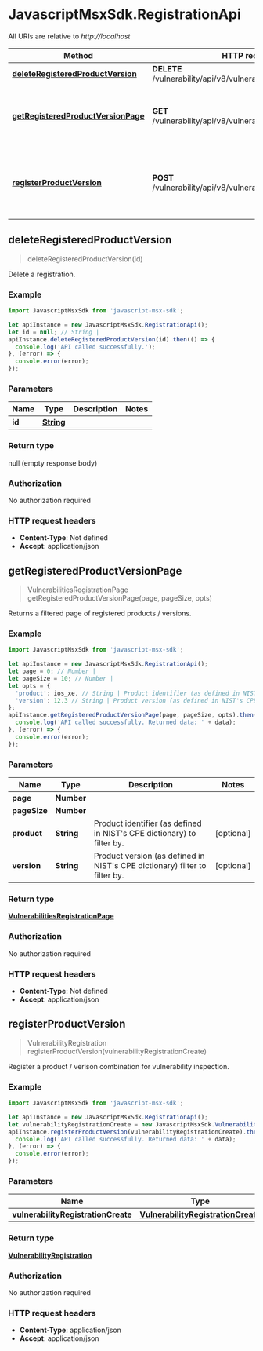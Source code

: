 # JavascriptMsxSdk.RegistrationApi

All URIs are relative to *http://localhost*

Method | HTTP request | Description
------------- | ------------- | -------------
[**deleteRegisteredProductVersion**](RegistrationApi.md#deleteRegisteredProductVersion) | **DELETE** /vulnerability/api/v8/vulnerabilities/registrations/{id} | Delete a registration.
[**getRegisteredProductVersionPage**](RegistrationApi.md#getRegisteredProductVersionPage) | **GET** /vulnerability/api/v8/vulnerabilities/registrations | Returns a filtered page of registered products / versions.
[**registerProductVersion**](RegistrationApi.md#registerProductVersion) | **POST** /vulnerability/api/v8/vulnerabilities/registrations | Register a product / verison combination for vulnerability inspection.



## deleteRegisteredProductVersion

> deleteRegisteredProductVersion(id)

Delete a registration.

### Example

```javascript
import JavascriptMsxSdk from 'javascript-msx-sdk';

let apiInstance = new JavascriptMsxSdk.RegistrationApi();
let id = null; // String | 
apiInstance.deleteRegisteredProductVersion(id).then(() => {
  console.log('API called successfully.');
}, (error) => {
  console.error(error);
});

```

### Parameters


Name | Type | Description  | Notes
------------- | ------------- | ------------- | -------------
 **id** | [**String**](.md)|  | 

### Return type

null (empty response body)

### Authorization

No authorization required

### HTTP request headers

- **Content-Type**: Not defined
- **Accept**: application/json


## getRegisteredProductVersionPage

> VulnerabilitiesRegistrationPage getRegisteredProductVersionPage(page, pageSize, opts)

Returns a filtered page of registered products / versions.

### Example

```javascript
import JavascriptMsxSdk from 'javascript-msx-sdk';

let apiInstance = new JavascriptMsxSdk.RegistrationApi();
let page = 0; // Number | 
let pageSize = 10; // Number | 
let opts = {
  'product': ios_xe, // String | Product identifier (as defined in NIST's CPE dictionary) to filter by.
  'version': 12.3 // String | Product version (as defined in NIST's CPE dictionary) filter to filter by.
};
apiInstance.getRegisteredProductVersionPage(page, pageSize, opts).then((data) => {
  console.log('API called successfully. Returned data: ' + data);
}, (error) => {
  console.error(error);
});

```

### Parameters


Name | Type | Description  | Notes
------------- | ------------- | ------------- | -------------
 **page** | **Number**|  | 
 **pageSize** | **Number**|  | 
 **product** | **String**| Product identifier (as defined in NIST&#39;s CPE dictionary) to filter by. | [optional] 
 **version** | **String**| Product version (as defined in NIST&#39;s CPE dictionary) filter to filter by. | [optional] 

### Return type

[**VulnerabilitiesRegistrationPage**](VulnerabilitiesRegistrationPage.md)

### Authorization

No authorization required

### HTTP request headers

- **Content-Type**: Not defined
- **Accept**: application/json


## registerProductVersion

> VulnerabilityRegistration registerProductVersion(vulnerabilityRegistrationCreate)

Register a product / verison combination for vulnerability inspection.

### Example

```javascript
import JavascriptMsxSdk from 'javascript-msx-sdk';

let apiInstance = new JavascriptMsxSdk.RegistrationApi();
let vulnerabilityRegistrationCreate = new JavascriptMsxSdk.VulnerabilityRegistrationCreate(); // VulnerabilityRegistrationCreate | 
apiInstance.registerProductVersion(vulnerabilityRegistrationCreate).then((data) => {
  console.log('API called successfully. Returned data: ' + data);
}, (error) => {
  console.error(error);
});

```

### Parameters


Name | Type | Description  | Notes
------------- | ------------- | ------------- | -------------
 **vulnerabilityRegistrationCreate** | [**VulnerabilityRegistrationCreate**](VulnerabilityRegistrationCreate.md)|  | 

### Return type

[**VulnerabilityRegistration**](VulnerabilityRegistration.md)

### Authorization

No authorization required

### HTTP request headers

- **Content-Type**: application/json
- **Accept**: application/json

